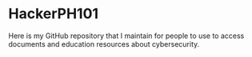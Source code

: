 # HackerPH101
Here is my GitHub repository that I maintain for people to use to access documents and education resources about cybersecurity.

